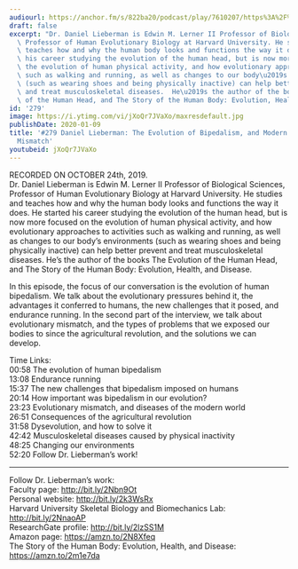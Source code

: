 ```yaml
---
audiourl: https://anchor.fm/s/822ba20/podcast/play/7610207/https%3A%2F%2Fd3ctxlq1ktw2nl.cloudfront.net%2Fproduction%2F2019-9-25%2F30947938-44100-2-a56275d8e4d6.m4a
draft: false
excerpt: "Dr. Daniel Lieberman is Edwin M. Lerner II Professor of Biological Sciences,\
  \ Professor of Human Evolutionary Biology at Harvard University. He studies and\
  \ teaches how and why the human body looks and functions the way it does. He started\
  \ his career studying the evolution of the human head, but is now more focused on\
  \ the evolution of human physical activity, and how evolutionary approaches to activities\
  \ such as walking and running, as well as changes to our body\u2019s environments\
  \ (such as wearing shoes and being physically inactive) can help better prevent\
  \ and treat musculoskeletal diseases.  He\u2019s the author of the books The Evolution\
  \ of the Human Head, and The Story of the Human Body: Evolution, Health, and Disease."
id: '279'
image: https://i.ytimg.com/vi/jXoQr7JVaXo/maxresdefault.jpg
publishDate: 2020-01-09
title: '#279 Daniel Lieberman: The Evolution of Bipedalism, and Modern Evolutionary
  Mismatch'
youtubeid: jXoQr7JVaXo
---
```

<div class="timelinks">

RECORDED ON OCTOBER 24th, 2019.  
Dr. Daniel Lieberman is Edwin M. Lerner II Professor of Biological Sciences, Professor of Human Evolutionary Biology at Harvard University. He studies and teaches how and why the human body looks and functions the way it does. He started his career studying the evolution of the human head, but is now more focused on the evolution of human physical activity, and how evolutionary approaches to activities such as walking and running, as well as changes to our body’s environments (such as wearing shoes and being physically inactive) can help better prevent and treat musculoskeletal diseases.  He’s the author of the books The Evolution of the Human Head, and The Story of the Human Body: Evolution, Health, and Disease.

In this episode, the focus of our conversation is the evolution of human bipedalism. We talk about the evolutionary pressures behind it, the advantages it conferred to humans, the new challenges that it posed, and endurance running. In the second part of the interview, we talk about evolutionary mismatch, and the types of problems that we exposed our bodies to since the agricultural revolution, and the solutions we can develop.

Time Links:  
<time>00:58</time> The evolution of human bipedalism  
<time>13:08</time> Endurance running   
<time>15:37</time> The new challenges that bipedalism imposed on humans   
<time>20:14</time> How important was bipedalism in our evolution?   
<time>23:23</time> Evolutionary mismatch, and diseases of the modern world  
<time>26:51</time> Consequences of the agricultural revolution  
<time>31:58</time> Dysevolution, and how to solve it  
<time>42:42</time> Musculoskeletal diseases caused by physical inactivity  
<time>48:25</time> Changing our environments  
<time>52:20</time> Follow Dr. Lieberman’s work!

---

Follow Dr. Lieberman’s work:  
Faculty page: http://bit.ly/2Nbn9Ot  
Personal website: http://bit.ly/2k3WsRx  
Harvard University Skeletal Biology and Biomechanics Lab: http://bit.ly/2NnaoAP  
ResearchGate profile: http://bit.ly/2lzSS1M  
Amazon page: https://amzn.to/2N8Xfeq  
The Story of the Human Body: Evolution, Health, and Disease: https://amzn.to/2m1e7da
</div>


